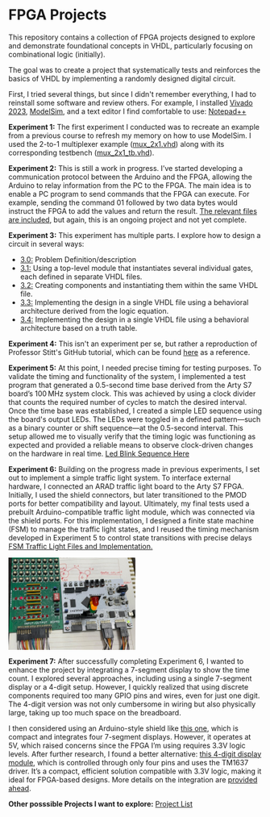 # FPGA Projects

This repository contains a collection of FPGA projects designed to explore and demonstrate foundational concepts in VHDL, particularly focusing on combinational logic (initially). 

The goal was to create a project that systematically tests and reinforces the basics of VHDL by implementing a randomly designed digital circuit.

First, I tried several things, but since I didn't remember everything, I had to reinstall some software and review others. For example, I installed 
[Vivado 2023](https://www.xilinx.com/support/download.html), [ModelSim](https://www.intel.com/content/www/us/en/software-kit/750666/modelsim-intel-fpgas-standard-edition-software-version-20-1-1.html), and a text editor I find comfortable to use: [Notepad++](https://notepad-plus-plus.org/downloads/)

**Experiment 1:** The first experiment I conducted was to recreate an example from a previous course to refresh my memory on how to use ModelSim. I used the 2-to-1 multiplexer example ([mux_2x1.vhd](https://github.com/EdwinMarteZorrilla/ModelSim_FPGA/blob/main/1.%20Simple_Test/mux_2x1.vhd)) along with its corresponding testbench ([mux_2x1_tb.vhd](https://github.com/EdwinMarteZorrilla/ModelSim_FPGA/blob/main/1.%20Simple_Test/mux_2x1_tb.vhd)).

**Experiment 2:** This is still a work in progress. I’ve started developing a communication protocol between the Arduino and the FPGA, allowing the Arduino to relay information from the PC to the FPGA. The main idea is to enable a PC program to send commands that the FPGA can execute. For example, sending the command 01 followed by two data bytes would instruct the FPGA to add the values and return the result. [The relevant files are included](https://github.com/EdwinMarteZorrilla/ModelSim_FPGA/tree/main/2.%20FPGA_BasicMath_Shield), but again, this is an ongoing project and not yet complete.

**Experiment 3:** This experiment has multiple parts. I explore how to design a circuit in several ways:
* [3.0:](https://github.com/EdwinMarteZorrilla/ModelSim_FPGA/blob/main/simplecircuit.md) Problem Definition/description
* [3.1:](https://github.com/EdwinMarteZorrilla/ModelSim_FPGA/tree/main/3.%20Single%20Gates) Using a top-level module that instantiates several individual gates, each defined in separate VHDL files.
* [3.2:](https://github.com/EdwinMarteZorrilla/ModelSim_FPGA/blob/main/3.%20Single%20Gates/opcion2) Creating components and instantiating them within the same VHDL file.
* [3.3:](https://github.com/EdwinMarteZorrilla/ModelSim_FPGA/blob/main/3.%20Single%20Gates/opcion3) Implementing the design in a single VHDL file using a behavioral architecture derived from the logic equation.
* [3.4:](https://github.com/EdwinMarteZorrilla/ModelSim_FPGA/blob/main/3.%20Single%20Gates/opcion4) Implementing the design in a single VHDL file using a behavioral architecture based on a truth table.

**Experiment 4:** This isn't an experiment per se, but rather a reproduction of Professor Stitt's GitHub tutorial, which can be found [here](https://github.com/EdwinMarteZorrilla/ModelSim_FPGA/tree/main/4.%20vhdl-tutorial-UF)  as a reference.

**Experiment 5:** At this point, I needed precise timing for testing purposes. To validate the timing and functionality of the system, I implemented a test program that generated a 0.5-second time base derived from the Arty S7 board’s 100 MHz system clock. This was achieved by using a clock divider that counts the required number of cycles to match the desired interval. Once the time base was established, I created a simple LED sequence using the board's output LEDs. The LEDs were toggled in a defined pattern—such as a binary counter or shift sequence—at the 0.5-second interval. This setup allowed me to visually verify that the timing logic was functioning as expected and provided a reliable means to observe clock-driven changes on the hardware in real time. [Led Blink Sequence Here](https://github.com/EdwinMarteZorrilla/ModelSim_FPGA/tree/main/5.%20Led_blink) 

**Experiment 6:** Building on the progress made in previous experiments, I set out to implement a simple traffic light system. To interface external hardware, I connected an ARAD traffic light board to the Arty S7 FPGA. Initially, I used the shield connectors, but later transitioned to the PMOD ports for better compatibility and layout. Ultimately, my final tests used a prebuilt Arduino-compatible traffic light module, which was connected via the shield ports. For this implementation, I designed a finite state machine (FSM) to manage the traffic light states, and I reused the timing mechanism developed in Experiment 5 to control state transitions with precise delays [FSM Traffic Light Files and Implementation.](https://github.com/EdwinMarteZorrilla/ModelSim_FPGA/tree/main/6.%20FSM-Traffic) 

<img src="https://github.com/EdwinMarteZorrilla/ModelSim_FPGA/blob/main/img/artyled01.jpeg" width=50% height=35%  align="center">

**Experiment 7:** After successfully completing Experiment 6, I wanted to enhance the project by integrating a 7-segment display to show the time count. I explored several approaches, including using a single 7-segment display or a 4-digit setup. However, I quickly realized that using discrete components required too many GPIO pins and wires, even for just one digit. The 4-digit version was not only cumbersome in wiring but also physically large, taking up too much space on the breadboard.

I then considered using an Arduino-style shield like [this one](https://www.amazon.com/gp/product/B0DFVM7WWT/ref=ox_sc_act_title_2?smid=A2I09K0JTUK8D0&psc=1), which is compact and integrates four 7-segment displays. However, it operates at 5V, which raised concerns since the FPGA I’m using requires 3.3V logic levels. After further research, I found a better alternative: [this 4-digit display module](https://www.amazon.com/dp/B0BFQWJ9Q8?ref=ppx_yo2ov_dt_b_fed_asin_title), which is controlled through only four pins and uses the TM1637 driver. It’s a compact, efficient solution compatible with 3.3V logic, making it ideal for FPGA-based designs. More details on the integration are [provided ahead](https://github.com/EdwinMarteZorrilla/ModelSim_FPGA/tree/main/7%20I2C%207%20Segment).

**Other posssible Projects I want to explore:**
  [Project List](https://github.com/EdwinMarteZorrilla/ModelSim_FPGA/blob/main/projects.md)

